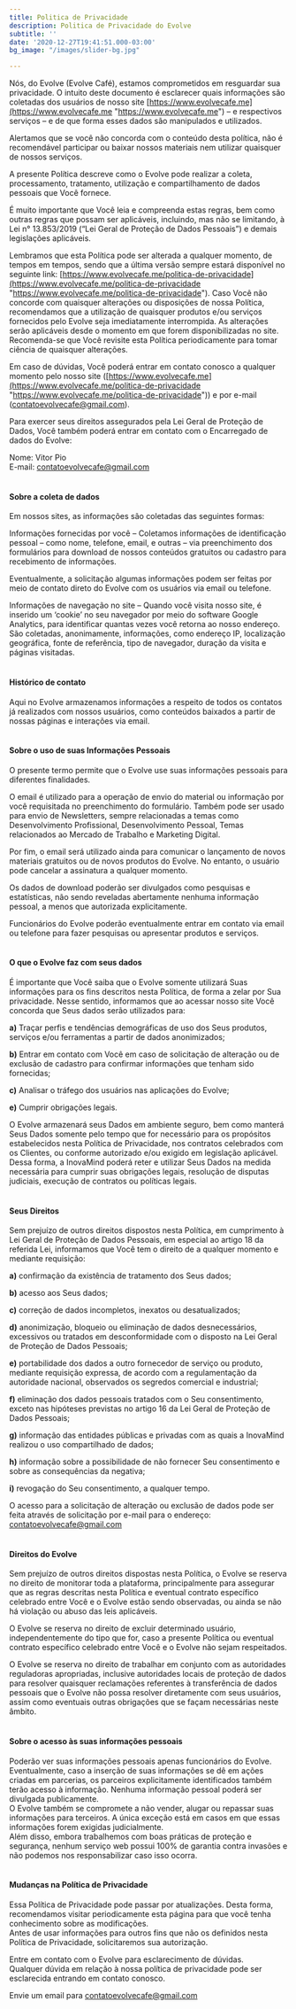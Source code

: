 ```yaml
---
title: Politica de Privacidade
description: Politica de Privacidade do Evolve
subtitle: ''
date: '2020-12-27T19:41:51.000-03:00'
bg_image: "/images/slider-bg.jpg"

---
```


Nós, do Evolve (Evolve Café), estamos comprometidos em resguardar sua privacidade. O intuito deste documento é esclarecer quais informações são coletadas dos usuários de nosso site [https://www.evolvecafe.me](https://www.evolvecafe.me "https://www.evolvecafe.me") – e respectivos serviços – e de que forma esses dados são manipulados e utilizados.

Alertamos que se você não concorda com o conteúdo desta política, não é recomendável participar ou baixar nossos materiais nem utilizar quaisquer de nossos serviços.

A presente Política descreve como o Evolve pode realizar a coleta, processamento, tratamento, utilização e compartilhamento de dados pessoais que Você fornece.

É muito importante que Você leia e compreenda estas regras, bem como outras regras que possam ser aplicáveis, incluindo, mas não se limitando, à Lei n° 13.853/2019 (“Lei Geral de Proteção de Dados Pessoais”) e demais legislações aplicáveis.

Lembramos que esta Política pode ser alterada a qualquer momento, de tempos em tempos, sendo que a última versão sempre estará disponível no seguinte link: [https://www.evolvecafe.me/politica-de-privacidade](https://www.evolvecafe.me/politica-de-privacidade "https://www.evolvecafe.me/politica-de-privacidade"). Caso Você não concorde com quaisquer alterações ou disposições de nossa Política, recomendamos que a utilização de quaisquer produtos e/ou serviços fornecidos pelo Evolve seja imediatamente interrompida. As alterações serão aplicáveis desde o momento em que forem disponibilizadas no site. Recomenda-se que Você revisite esta Política periodicamente para tomar ciência de quaisquer alterações.

Em caso de dúvidas, Você poderá entrar em contato conosco a qualquer momento pelo nosso site ([https://www.evolvecafe.me](https://www.evolvecafe.me/politica-de-privacidade "https://www.evolvecafe.me/politica-de-privacidade")) e por e-mail ([contatoevolvecafe@gmail.com](mailto:contatoevolvecafe@gmail.com)).

Para exercer seus direitos assegurados pela Lei Geral de Proteção de Dados, Você também poderá entrar em contato com o Encarregado de dados do Evolve:

 Nome: Vitor Pio  
 E-mail: contatoevolvecafe@gmail.com 

#### <br>**Sobre a coleta de dados**

Em nossos sites, as informações são coletadas das seguintes formas:

Informações fornecidas por você – Coletamos informações de identificação pessoal – como nome, telefone, email, e outras – via preenchimento dos formulários para download de nossos conteúdos gratuitos ou cadastro para recebimento de informações. 

Eventualmente, a solicitação algumas informações podem ser feitas por meio de contato direto do Evolve com os usuários via email ou telefone.

Informações de navegação no site – Quando você visita nosso site, é inserido um ‘cookie’ no seu navegador por meio do software Google Analytics, para identificar quantas vezes você retorna ao nosso endereço. São coletadas, anonimamente, informações, como endereço IP, localização geográfica, fonte de referência, tipo de navegador, duração da visita e páginas visitadas.

#### <br>**Histórico de contato**

Aqui no Evolve armazenamos informações a respeito de todos os contatos já realizados com nossos usuários, como conteúdos baixados a partir de nossas páginas e interações via email.

#### <br>**Sobre o uso de suas Informações Pessoais**

O presente termo permite que o Evolve use suas informações pessoais para diferentes finalidades.

O email é utilizado para a operação de envio do material ou informação por você requisitada no preenchimento do formulário. Também pode ser usado para envio de Newsletters, sempre relacionadas a temas como Desenvolvimento Profissional, Desenvolvimento Pessoal, Temas relacionados ao Mercado de Trabalho e Marketing Digital.

Por fim, o email será utilizado ainda para comunicar o lançamento de novos materiais gratuitos ou de novos produtos do Evolve. No entanto, o usuário pode cancelar a assinatura a qualquer momento.

Os dados de download poderão ser divulgados como pesquisas e estatísticas, não sendo reveladas abertamente nenhuma informação pessoal, a menos que autorizada explicitamente.

Funcionários do Evolve poderão eventualmente entrar em contato via email ou telefone para fazer pesquisas ou apresentar produtos e serviços.

#### <br>**O que o Evolve faz com seus dados**

É importante que Você saiba que o Evolve somente utilizará Suas informações para os fins descritos nesta Política, de forma a zelar por Sua privacidade. Nesse sentido, informamos que ao acessar nosso site Você concorda que Seus dados serão utilizados para:

**a)** Traçar perfis e tendências demográficas de uso dos Seus produtos, serviços e/ou ferramentas a partir de dados anonimizados;

**b)** Entrar em contato com Você em caso de solicitação de alteração ou de exclusão de cadastro para confirmar informações que tenham sido fornecidas;

**c)** Analisar o tráfego dos usuários nas aplicações do Evolve;

**e)** Cumprir obrigações legais.

O Evolve armazenará seus Dados em ambiente seguro, bem como manterá Seus Dados somente pelo tempo que for necessário para os propósitos estabelecidos nesta Política de Privacidade, nos contratos celebrados com os Clientes, ou conforme autorizado e/ou exigido em legislação aplicável. Dessa forma, a InovaMind poderá reter e utilizar Seus Dados na medida necessária para cumprir suas obrigações legais, resolução de disputas judiciais, execução de contratos ou políticas legais.

#### <br>**Seus Direitos**

Sem prejuízo de outros direitos dispostos nesta Política, em cumprimento à Lei Geral de Proteção de Dados Pessoais, em especial ao artigo 18 da referida Lei, informamos que Você tem o direito de a qualquer momento e mediante requisição:

**a)** confirmação da existência de tratamento dos Seus dados;

**b)** acesso aos Seus dados;

**c)** correção de dados incompletos, inexatos ou desatualizados;

**d)** anonimização, bloqueio ou eliminação de dados desnecessários, excessivos ou tratados em desconformidade com o disposto na Lei Geral de Proteção de Dados Pessoais;

**e)** portabilidade dos dados a outro fornecedor de serviço ou produto, mediante requisição expressa, de acordo com a regulamentação da autoridade nacional, observados os segredos comercial e industrial;

**f)** eliminação dos dados pessoais tratados com o Seu consentimento, exceto nas hipóteses previstas no artigo 16 da Lei Geral de Proteção de Dados Pessoais;

**g)** informação das entidades públicas e privadas com as quais a InovaMind realizou o uso compartilhado de dados;

**h)** informação sobre a possibilidade de não fornecer Seu consentimento e sobre as consequências da negativa;

**i)** revogação do Seu consentimento, a qualquer tempo.

O acesso para a solicitação de alteração ou exclusão de dados pode ser feita através de solicitação por e-mail para o endereço: [contatoevolvecafe@gmail.com](mailto:contatoevolvecafe@gmail.com)

#### <br>**Direitos do Evolve**

Sem prejuízo de outros direitos dispostas nesta Política, o Evolve se reserva no direito de monitorar toda a plataforma, principalmente para assegurar que as regras descritas nesta Política e eventual contrato específico celebrado entre Você e o Evolve estão sendo observadas, ou ainda se não há violação ou abuso das leis aplicáveis.

O Evolve se reserva no direito de excluir determinado usuário, independentemente do tipo que for, caso a presente Política ou eventual contrato específico celebrado entre Você e o Evolve não sejam respeitados.

O Evolve se reserva no direito de trabalhar em conjunto com as autoridades reguladoras apropriadas, inclusive autoridades locais de proteção de dados para resolver quaisquer reclamações referentes à transferência de dados pessoais que o Evolve não possa resolver diretamente com seus usuários, assim como eventuais outras obrigações que se façam necessárias neste âmbito.

#### <br>**Sobre o acesso às suas informações pessoais**

Poderão ver suas informações pessoais apenas funcionários do Evolve. Eventualmente, caso a inserção de suas informações se dê em ações criadas em parcerias, os parceiros explicitamente identificados também terão acesso à informação. Nenhuma informação pessoal poderá ser divulgada publicamente.  
O Evolve também se compromete a não vender, alugar ou repassar suas informações para terceiros. A única exceção está em casos em que essas informações forem exigidas judicialmente.  
Além disso, embora trabalhemos com boas práticas de proteção e segurança, nenhum serviço web possui 100% de garantia contra invasões e não podemos nos responsabilizar caso isso ocorra.

#### <br>**Mudanças na Política de Privacidade**

Essa Política de Privacidade pode passar por atualizações. Desta forma, recomendamos visitar periodicamente esta página para que você tenha conhecimento sobre as modificações.  
Antes de usar informações para outros fins que não os definidos nesta Política de Privacidade, solicitaremos sua autorização.

Entre em contato com o Evolve para esclarecimento de dúvidas.  
Qualquer dúvida em relação à nossa política de privacidade pode ser esclarecida entrando em contato conosco.

Envie um email para [contatoevolvecafe@gmail.com](mailto:contatoevolvecafe@gmail.com)